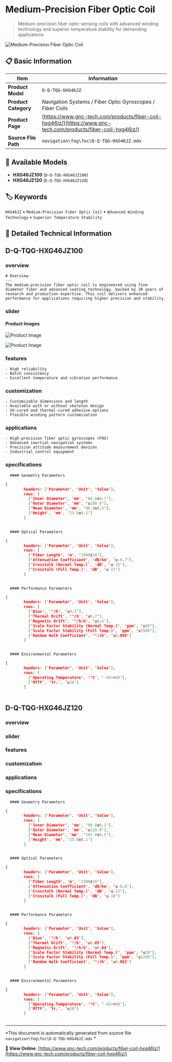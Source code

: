# Medium-Precision Fiber Optic Coil

> Medium-precision fiber optic sensing coils with advanced winding technology and superior temperature stability for demanding applications

![Medium-Precision Fiber Optic Coil](https://www.gnc-tech.com/images/products/navigation/fog/foc/D-Q-TQG-HXG46JZ/D-Q-TQG-HXG46JZ.webp)

## 📋 Basic Information

| Item | Information |
|------|------|
| **Product Model** | `D-Q-TQG-HXG46JZ` |
| **Product Category** | Navigation Systems / Fiber Optic Gyroscopes / Fiber Coils |
| **Product Page** | [https://www.gnc-tech.com/products/fiber-coil-hxg46jz/](https://www.gnc-tech.com/products/fiber-coil-hxg46jz/) |
| **Source File Path** | `navigation\fog\foc\D-Q-TQG-HXG46JZ.mdx` |

## 🔧 Available Models

- **HXG46JZ100** (`D-Q-TQG-HXG46JZ100`)
- **HXG46JZ120** (`D-Q-TQG-HXG46JZ120`)

## 🏷️ Keywords

`HXG46JZ` • `Medium-Precision Fiber Optic Coil` • `Advanced Winding Technology` • `Superior Temperature Stability`

## 📖 Detailed Technical Information


## D-Q-TQG-HXG46JZ100

  
### overview

    # Overview
    ---
    The medium-precision fiber optic coil is engineered using fine-diameter fiber and advanced coating technology, backed by 20 years of research and production expertise. This coil delivers enhanced performance for applications requiring higher precision and stability.
  

  
### slider

    
#### Product Images

![Product Image](https://www.gnc-tech.com/images/products/D-Q-TQG-HXG46JZ-Slide-01.webp)

![Product Image](https://www.gnc-tech.com/images/products/D-Q-TQG-HXG46JZ-Slide-02.webp)


  

  
### features

    - High reliability
    - Batch consistency
    - Excellent temperature and vibration performance
  

  
### customization

    - Customizable dimensions and length
    - Available with or without skeleton design
    - UV-cured and thermal-cured adhesive options
    - Flexible winding pattern customization
  

  
### applications

    - High-precision fiber optic gyroscopes (FOG)
    - Advanced inertial navigation systems
    - Precision attitude measurement devices
    - Industrial control equipment
  

  
### specifications

    
      #### Geometry Parameters
      
```json
{
        headers: ['Parameter', 'Unit', 'Value'],
        rows: [
          ['Inner Diameter', 'mm', '80.0±0.1'],
          ['Outer Diameter', 'mm', '≤100.0'],
          ['Mean Diameter', 'mm', '90.0±0.5'],
          ['Height', 'mm', '25.0±0.1']
        ]
      
```


      #### Optical Parameters
      
```json
{
        headers: ['Parameter', 'Unit', 'Value'],
        rows: [
          ['Fiber Length', 'm', '1000±10'],
          ['Attenuation Coefficient', 'dB/km', '≤-0.7'],
          ['Crosstalk (Normal Temp.)', 'dB', '≤-25'],
          ['Crosstalk (Full Temp.)', 'dB', '≤-22']
        ]
      
```


      #### Performance Parameters
      
```json
{
        headers: ['Parameter', 'Unit', 'Value'],
        rows: [
          ['Bias', '°/h', '≤0.5'],
          ['Thermal Drift', '°/h', '≤0.7'],
          ['Magnetic Drift', '°/h/G', '≤0.6'],
          ['Scale Factor Stability (Normal Temp.)', 'ppm', '≤30'],
          ['Scale Factor Stability (Full Temp.)', 'ppm', '≤1500'],
          ['Random Walk Coefficient', '°/√h', '≤0.008']
        ]
      
```


      #### Environmental Parameters
      
```json
{
        headers: ['Parameter', 'Unit', 'Value'],
        rows: [
          ['Operating Temperature', '°C', '-45~+80'],
          ['MTTF', 'Yr.', '≥20']
        ]
      
```

    
  



## D-Q-TQG-HXG46JZ120

  
### overview

  
### slider

  
### features

  
### customization

  
### applications

  
### specifications

    
      #### Geometry Parameters
      
```json
{
        headers: ['Parameter', 'Unit', 'Value'],
        rows: [
          ['Inner Diameter', 'mm', '90.0±0.1'],
          ['Outer Diameter', 'mm', '≤120.0'],
          ['Mean Diameter', 'mm', '105.0±0.5'],
          ['Height', 'mm', '25.0±0.1']
        ]
      
```


      #### Optical Parameters
      
```json
{
        headers: ['Parameter', 'Unit', 'Value'],
        rows: [
          ['Fiber Length', 'm', '1500±10'],
          ['Attenuation Coefficient', 'dB/km', '≤-0.6'],
          ['Crosstalk (Normal Temp.)', 'dB', '≤-22'],
          ['Crosstalk (Full Temp.)', 'dB', '≤-18']
        ]
      
```


      #### Performance Parameters
      
```json
{
        headers: ['Parameter', 'Unit', 'Value'],
        rows: [
          ['Bias', '°/h', '≤0.03'],
          ['Thermal Drift', '°/h', '≤0.05'],
          ['Magnetic Drift', '°/h/G', '≤0.04'],
          ['Scale Factor Stability (Normal Temp.)', 'ppm', '≤20'],
          ['Scale Factor Stability (Full Temp.)', 'ppm', '≤1200'],
          ['Random Walk Coefficient', '°/√h', '≤0.003']
        ]
      
```


      #### Environmental Parameters
      
```json
{
        headers: ['Parameter', 'Unit', 'Value'],
        rows: [
          ['Operating Temperature', '°C', '-45~+80'],
          ['MTTF', 'Yr.', '≥20']
        ]
      
```

    
  

---

*This document is automatically generated from source file `navigation\fog\foc\D-Q-TQG-HXG46JZ.mdx` *

**🔗 View Online**: [https://www.gnc-tech.com/products/fiber-coil-hxg46jz/](https://www.gnc-tech.com/products/fiber-coil-hxg46jz/)
